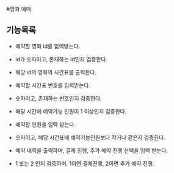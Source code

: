 #영화 예매

## 기능목록
- 예약할 영화 id를 입력받는다.
- id가 숫자이고, 존재하는 id인지 검증한다.
- 해당 id의 영화의 시간표를 출력한다.

- 예약할 시간표 번호를 입력받는다.
- 숫자이고, 존재하는 번호인지 검증한다.
- 해당 시간에 예약가능 인원이 1 이상인지 검증한다.

- 예약할 인원을 입력 받는다.
- 숫자이고, 해당 시간표에 예약가능인원보다 작거나 같은지 검증한다.

- 예약 내역을 출력하며, 결제 진행, 추가 예약 진행 선택을 입력 받는다.
- 1 또는 2 인지 검증하며, 1이면 결제진행, 2이면 추가 예약 진행.
 